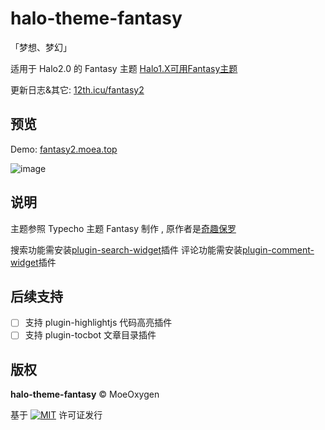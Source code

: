 # halo-theme-fantasy
「梦想、梦幻」

适用于 Halo2.0 的 Fantasy 主题
[Halo1.X可用Fantasy主题](https://github.com/moeoxygen/halo-theme-fantasy/blob/main)

更新日志&其它: [12th.icu/fantasy2](https://12th.icu/fantasy2)

## 预览

Demo: [fantasy2.moea.top](https://fantasy2.moea.top)

![image](https://fantasy.moea.top/themes/Fantasy/screenshot.png)

## 说明

主题参照 Typecho 主题 Fantasy 制作 , 原作者是[奇趣保罗](https://paugram.com/)

搜索功能需安装[plugin-search-widget](https://github.com/halo-sigs/plugin-search-widget)插件
评论功能需安装[plugin-comment-widget](https://github.com/halo-sigs/plugin-comment-widget)插件

## 后续支持

- [ ] 支持 plugin-highlightjs 代码高亮插件
- [ ] 支持 plugin-tocbot 文章目录插件

## 版权

**halo-theme-fantasy** &copy; MoeOxygen 

基于 [![MIT](https://img.shields.io/badge/license-MIT-orange.svg)](https://github.com/MoeOxygen/halo-theme-fantasy/blob/master/LICENSE) 许可证发行
